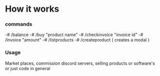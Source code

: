 # How it works
### commands
-# /balance
-# /buy "product name"
-# /checkinvoice "invoice id"
-# /invoice "amount"
-# /listproducts
-# /createproduct ( creates a modal )
### Usage
Market places, commission discord servers, selling products or software's or just code in general
